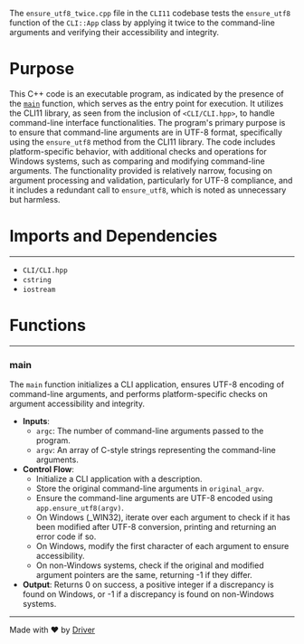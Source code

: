 <!--------------------------------------------------------------------------------->
<!-- IMPORTANT: This file is auto-generated by Driver (https://driver.ai). -------->
<!-- Manual edits may be overwritten on future commits. --------------------------->
<!--------------------------------------------------------------------------------->

The `ensure_utf8_twice.cpp` file in the `CLI11` codebase tests the `ensure_utf8` function of the `CLI::App` class by applying it twice to the command-line arguments and verifying their accessibility and integrity.

# Purpose
This C++ code is an executable program, as indicated by the presence of the [`main`](#main) function, which serves as the entry point for execution. It utilizes the CLI11 library, as seen from the inclusion of `<CLI/CLI.hpp>`, to handle command-line interface functionalities. The program's primary purpose is to ensure that command-line arguments are in UTF-8 format, specifically using the `ensure_utf8` method from the CLI11 library. The code includes platform-specific behavior, with additional checks and operations for Windows systems, such as comparing and modifying command-line arguments. The functionality provided is relatively narrow, focusing on argument processing and validation, particularly for UTF-8 compliance, and it includes a redundant call to `ensure_utf8`, which is noted as unnecessary but harmless.
# Imports and Dependencies

---
- `CLI/CLI.hpp`
- `cstring`
- `iostream`


# Functions

---
### main<!-- {{#callable:main}} -->
The `main` function initializes a CLI application, ensures UTF-8 encoding of command-line arguments, and performs platform-specific checks on argument accessibility and integrity.
- **Inputs**:
    - `argc`: The number of command-line arguments passed to the program.
    - `argv`: An array of C-style strings representing the command-line arguments.
- **Control Flow**:
    - Initialize a CLI application with a description.
    - Store the original command-line arguments in `original_argv`.
    - Ensure the command-line arguments are UTF-8 encoded using `app.ensure_utf8(argv)`.
    - On Windows (_WIN32), iterate over each argument to check if it has been modified after UTF-8 conversion, printing and returning an error code if so.
    - On Windows, modify the first character of each argument to ensure accessibility.
    - On non-Windows systems, check if the original and modified argument pointers are the same, returning -1 if they differ.
- **Output**: Returns 0 on success, a positive integer if a discrepancy is found on Windows, or -1 if a discrepancy is found on non-Windows systems.



---
Made with ❤️ by [Driver](https://www.driver.ai/)